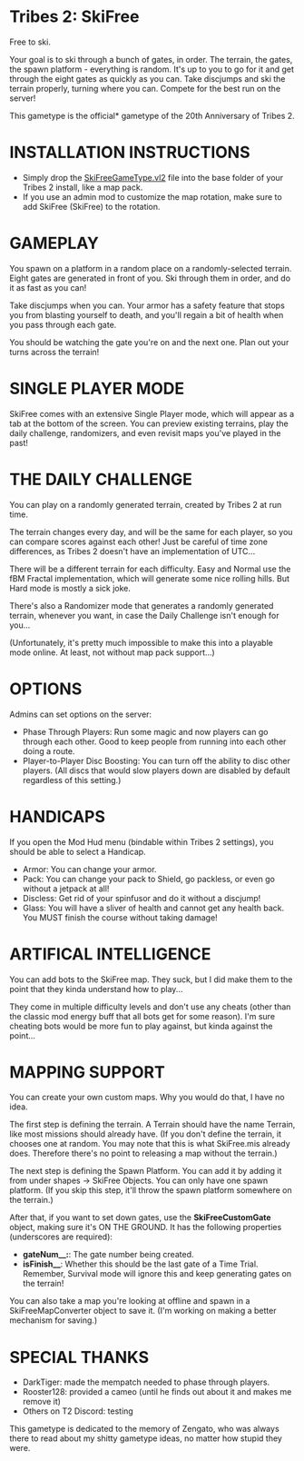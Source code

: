 # Tribes 2: SkiFree
Free to ski.

Your goal is to ski through a bunch of gates, in order. The terrain, the gates, the spawn platform - everything is random. It's up to you to go for it and get through the eight gates as quickly as you can. Take discjumps and ski the terrain properly, turning where you can. Compete for the best run on the server!

This gametype is the official\* gametype of the 20th Anniversary of Tribes 2.

# INSTALLATION INSTRUCTIONS
- Simply drop the [SkiFreeGameType.vl2](SkiFreeGameType.vl2) file into the base folder of your Tribes 2 install, like a map pack.
- If you use an admin mod to customize the map rotation, make sure to add SkiFree (SkiFree) to the rotation.

# GAMEPLAY
You spawn on a platform in a random place on a randomly-selected terrain. Eight gates are generated in front of you. Ski through them in order, and do it as fast as you can!

Take discjumps when you can. Your armor has a safety feature that stops you from blasting yourself to death, and you'll regain a bit of health when you pass through each gate.

You should be watching the gate you're on and the next one. Plan out your turns across the terrain!

# SINGLE PLAYER MODE
SkiFree comes with an extensive Single Player mode, which will appear as a tab at the bottom of the screen. You can preview existing terrains, play the daily challenge, randomizers, and even revisit maps you've played in the past!

# THE DAILY CHALLENGE
You can play on a randomly generated terrain, created by Tribes 2 at run time.

The terrain changes every day, and will be the same for each player, so you can compare scores against each other! Just be careful of time zone differences, as Tribes 2 doesn't have an implementation of UTC...

There will be a different terrain for each difficulty. Easy and Normal use the fBM Fractal implementation, which will generate some nice rolling hills. But Hard mode is mostly a sick joke.

There's also a Randomizer mode that generates a randomly generated terrain, whenever you want, in case the Daily Challenge isn't enough for you...

(Unfortunately, it's pretty much impossible to make this into a playable mode online. At least, not without map pack support...)

# OPTIONS
Admins can set options on the server:
- Phase Through Players: Run some magic and now players can go through each other. Good to keep people from running into each other doing a route.
- Player-to-Player Disc Boosting: You can turn off the ability to disc other players. (All discs that would slow players down are disabled by default regardless of this setting.)

# HANDICAPS
If you open the Mod Hud menu (bindable within Tribes 2 settings), you should be able to select a Handicap.
- Armor: You can change your armor.
- Pack: You can change your pack to Shield, go packless, or even go without a jetpack at all!
- Discless: Get rid of your spinfusor and do it without a discjump!
- Glass: You will have a sliver of health and cannot get any health back. You MUST finish the course without taking damage!

# ARTIFICAL INTELLIGENCE
You can add bots to the SkiFree map. They suck, but I did make them to the point that they kinda understand how to play...

They come in multiple difficulty levels and don't use any cheats (other than the classic mod energy buff that all bots get for some reason). I'm sure cheating bots would be more fun to play against, but kinda against the point...

# MAPPING SUPPORT
You can create your own custom maps. Why you would do that, I have no idea.

The first step is defining the terrain. A Terrain should have the name Terrain, like most missions should already have. (If you don't define the terrain, it chooses one at random. You may note that this is what SkiFree.mis already does. Therefore there's no point to releasing a map without the terrain.)

The next step is defining the Spawn Platform. You can add it by adding it from under shapes -> SkiFree Objects. You can only have one spawn platform. (If you skip this step, it'll throw the spawn platform somewhere on the terrain.)

After that, if you want to set down gates, use the **SkiFreeCustomGate** object, making sure it's ON THE GROUND. It has the following properties (underscores are required):
- **gateNum__:**: The gate number being created.
- **isFinish__**: Whether this should be the last gate of a Time Trial. Remember, Survival mode will ignore this and keep generating gates on the terrain!

You can also take a map you're looking at offline and spawn in a SkiFreeMapConverter object to save it. (I'm working on making a better mechanism for saving.)

# SPECIAL THANKS
- DarkTiger: made the mempatch needed to phase through players.
- Rooster128: provided a cameo (until he finds out about it and makes me remove it)
- Others on T2 Discord: testing

This gametype is dedicated to the memory of Zengato, who was always there to read about my shitty gametype ideas, no matter how stupid they were.